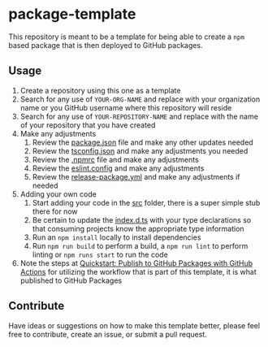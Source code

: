 # package-template

This repository is meant to be a template for being able to create a `npm` based package that is then deployed to GitHub packages.

## Usage

1. Create a repository using this one as a template
2. Search for any use of `YOUR-ORG-NAME` and replace with your organization name or you GitHub username where this repository will reside
3. Search for any use of `YOUR-REPOSITORY-NAME` and replace with the name of your repository that you have created
4. Make any adjustments
   1. Review the [package.json](./package.json) file and make any other updates needed
   2. Review the [tsconfig.json](./tsconfig.json) and make any adjustments you needed
   3. Review the [.npmrc](./.npmrc) file and make any adjustments
   4. Review the [eslint.config](./eslint.config.mjs) and make any adjustments
   5. Review the [release-package.yml](./.github/workflows/release-package.yml) and make any adjustments if needed
5. Adding your own code
   1. Start adding your code in the [src](./src/) folder, there is a super simple stub there for now
   2.  Be certain to update the [index.d.ts](./index.d.ts) with your type declarations so that consuming projects know the appropriate type information
   3.  Run an `npm install` locally to install dependencies 
   4.  Run `npm run build` to perform a build, a `npm run lint` to perform linting or `npm runs start` to run the code
6.  Note the steps at [Quickstart: Publish to GitHub Packages with GitHub Actions](https://docs.github.com/en/packages/quickstart) for utilizing the workflow that is part of this template, it is what published to GitHub Packages

## Contribute

Have ideas or suggestions on how to make this template better, please feel free to contribute, create an issue, or submit a pull request.
